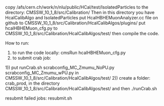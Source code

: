 
copy /afs/cern.ch/work/n/nlu/public/HCal/test/IsolatedParticles to the directory: CMSSW_10_1_8/src/Calibration/
Then in this directory you have HcalCalibAlgo and IsolatedParticles
put HcalHBHEMuonAnalyzer.cc file on github to CMSSW_10_1_8/src/Calibration/HcalCalibAlgos/plugins/
put hcalHBHEMuon_cfg.py to CMSSW_10_1_8/src/Calibration/HcalCalibAlgos/test/
then compile the code.

How to run:
1) to run the code locally: cmsRun hcalHBHEMuon_cfg.py
2) to submit crab job: 

1)) put runCrab.sh  scrabconfig_MC_Zmumu_NoPU.py scrabconfig_MC_Zmumu_wPU.py in CMSSW_10_1_8/src/Calibration/HcalCalibAlgos/test/
2)) create a folder: crab_prod, in the directory CMSSW_10_1_8/src/Calibration/HcalCalibAlgos/test/ 
and then ./runCrab.sh

resubmit failed jobs: resubmit.sh
